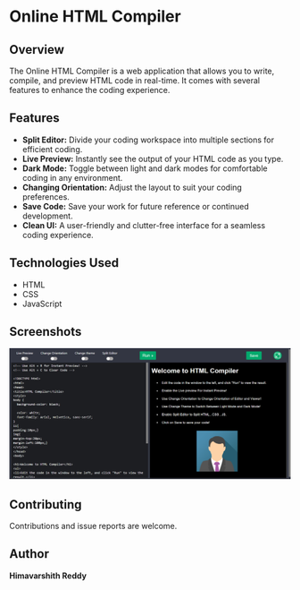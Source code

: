 # Online HTML Compiler

## Overview

The Online HTML Compiler is a web application that allows you to write, compile, and preview HTML code in real-time. It comes with several features to enhance the coding experience.

## Features

- **Split Editor:** Divide your coding workspace into multiple sections for efficient coding.
- **Live Preview:** Instantly see the output of your HTML code as you type.
- **Dark Mode:** Toggle between light and dark modes for comfortable coding in any environment.
- **Changing Orientation:** Adjust the layout to suit your coding preferences.
- **Save Code:** Save your work for future reference or continued development.
- **Clean UI:** A user-friendly and clutter-free interface for a seamless coding experience.

## Technologies Used

- HTML
- CSS
- JavaScript


## Screenshots

![Screenshot 1](screenshot1.png)


## Contributing

Contributions and issue reports are welcome.

## Author

**Himavarshith Reddy**
